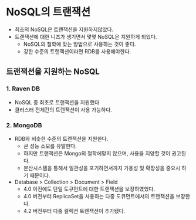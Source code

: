 # NoSQL의 트랜잭션
- 최초의 NoSQL은 트랜잭션을 지원하지않았다.
- 트랜잭션에 대한 니즈가 생기면서 몇몇 NoSQL은 지원하게 되었다.
  - NoSQL의 철학에 맞는 방법으로 사용하는 것이 좋다.
  - 강한 수준의 트랜잭션이라면 RDB를 사용해야한다.

## 트랜잭션을 지원하는 NoSQL

### 1. Raven DB
- NoSQL 중 최초로 트랜잭션을 지원했다
- 클러스터 전체간의 트랜잭션이 사용 가능하다.

### 2. MongoDB
- RDB와 비슷한 수준의 트랜잭션을 지원한다.
  - 큰 성능 소모를 유발한다.
  - 하지만 트랜잭션은 Mongo의 철학에맞지 않으며, 사용을 지양할 것이 권고된다.
  - 분산시스템을 통해서 일관성을 포기하면서까지 가용성 및 확장성을 중요시 하기 때문이다.
- Database > Collection > Document > Field
  - 4.0 이전에도 단일 도큐먼트에 대한 트랜잭션을 보장하였었다.
  - 4.0 버전부터 ReplicaSet을 사용하는 다중 도큐먼트에서의 트랜잭션을 보장한다.
  - 4.2 버전부터 다중 컬렉션 트랜잭션이 추가됐다.